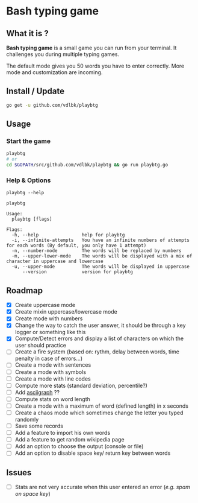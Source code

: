 # Bash typing game

## What it is ?
**Bash typing game** is a small game you can run from your terminal. It challenges you during multiple typing games.

The default mode gives you 50 words you have to enter correctly. More mode and customization are incoming.

## Install / Update
```bash
go get -u github.com/vdlbk/playbtg
```

## Usage 
### Start the game
```bash
playbtg
# or
cd $GOPATH/src/github.com/vdlbk/playbtg && go run playbtg.go
```

### Help & Options
```
playbtg --help

playbtg

Usage:
  playbtg [flags]

Flags:
  -h, --help                help for playbtg
  -i, --infinite-attempts   You have an infinite numbers of attempts for each words (By default, you only have 1 attempt)
  -n, --number-mode         The words will be replaced by numbers
  -m, --upper-lower-mode    The words will be displayed with a mix of character in uppercase and lowercase
  -u, --upper-mode          The words will be displayed in uppercase
      --version             version for playbtg
```

## Roadmap

* [x]  Create uppercase mode
* [x]  Create mixin uppercase/lowercase mode
* [x]  Create mode with numbers
* [x]  Change the way to catch the user answer, it should be through a key logger or something like this
* [x]  Compute/Detect errors and display a list of characters on which the user should practice
* [ ]  Create a fire system (based on: rythm, delay between words, time penalty in case of errors...)
* [ ]  Create a mode with sentences
* [ ]  Create a mode with symbols
* [ ]  Create a mode with line codes
* [ ]  Compute more stats (standard deviation, percentile?)
* [ ]  Add [asciigraph](github.com/guptarohit/asciigraph) ??
* [ ]  Compute stats on word length
* [ ]  Create a mode with a maximum of word (defined length) in x seconds
* [ ]  Create a chaos mode which sometimes change the letter you typed randomly
* [ ]  Save some records
* [ ]  Add a feature to import his own words
* [ ]  Add a feature to get random wikipedia page
* [ ]  Add an option to choose the output (console or file)
* [ ]  Add an option to disable space key/ return key between words

## Issues
* [ ]  Stats are not very accurate when this user entered an error (*e.g. spam on space key*)